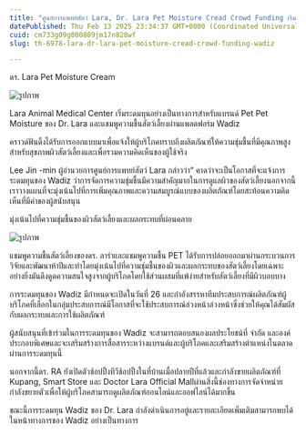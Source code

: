 ```yaml
---
title: "ศูนย์การแพทย์สัตว์ Lara, Dr. Lara Pet Moisture Cread Crowd Funding เริ่มต้นที่ Wadiz"
datePublished: Thu Feb 13 2025 23:34:37 GMT+0000 (Coordinated Universal Time)
cuid: cm733g09g000809jm17n828wf
slug: th-6978-lara-dr-lara-pet-moisture-cread-crowd-funding-wadiz

---
```



ดร. Lara Pet Moisture Cream

![รูปภาพ](https://cdn.hashnode.com/res/hashnode/image/upload/v1739436264318/5710fcab-e56c-4e91-9681-a6323094d827.png)

Lara Animal Medical Center เริ่มระดมทุนอย่างเป็นทางการสำหรับแบรนด์ Pet Pet Moisture ของ Dr. Lara และแชมพูความชื้นสัตว์เลี้ยงผ่านแพลตฟอร์ม Wadiz

คราวด์ฟันดิ้งได้รับการออกแบบมาเพื่อแจ้งให้ผู้บริโภคทราบถึงผลิตภัณฑ์ให้ความชุ่มชื้นที่มีคุณภาพสูงสำหรับสุขภาพผิวสัตว์เลี้ยงและเพื่อรวมความคิดเห็นของผู้ใช้จริง

Lee Jin -min ผู้อำนวยการศูนย์การแพทย์สัตว์ Lara กล่าวว่า“ คาดว่าจะเป็นโอกาสที่จะแจ้งการระดมทุนของ Wadiz ว่าการจัดการความชุ่มชื้นมีความสำคัญมากในการดูแลผิวของสัตว์เลี้ยงนอกจากนี้เราวางแผนที่จะมุ่งเน้นไปที่การเพิ่มคุณภาพและความสมบูรณ์แบบของผลิตภัณฑ์โดยสะท้อนความคิดเห็นที่มีค่าของผู้สนับสนุน

มุ่งเน้นไปที่ความชุ่มชื้นของผิวสัตว์เลี้ยงและผลกระทบที่ผ่อนคลาย

![รูปภาพ](https://cdn.hashnode.com/res/hashnode/image/upload/v1739436267516/3ecaf4f9-5400-4624-b07a-cb047b442888.png)

แชมพูความชื้นสัตว์เลี้ยงของดร. ลาร่าและแชมพูความชื้น PET ได้รับการปล่อยออกมาผ่านกระบวนการวิจัยและพัฒนาห้าปีและทำโดยมุ่งเน้นไปที่ความชุ่มชื้นของผิวและผลกระทบของสัตว์เลี้ยงโดยเฉพาะอย่างยิ่งมันดึงดูดความสนใจสูงจากผู้บริโภคโดยใช้ส่วนผสมที่แพ้ง่ายสำหรับสัตว์เลี้ยงที่มีผิวบอบบาง

การระดมทุนของ Wadiz มีกำหนดจะเปิดในวันที่ 26 และกำลังสรรหาทีมประสบการณ์ผลิตภัณฑ์ผู้บริโภคที่เลือกในกลุ่มประสบการณ์มีโอกาสที่จะใช้ประสบการณ์ล่วงหน้าล่วงหน้าซึ่งช่วยให้คุณได้สัมผัสกับผลกระทบและการใช้ผลิตภัณฑ์

ผู้สนับสนุนที่เข้าร่วมในการระดมทุนของ Wadiz จะสามารถตอบสนองผลประโยชน์ที่ จำกัด และองค์ประกอบพิเศษและจะเสริมสร้างการสื่อสารระหว่างแบรนด์และผู้บริโภคและเสริมสร้างตำแหน่งในตลาดผ่านการระดมทุนนี้

นอกจากนี้ดร. RA ยังเปิดตัวช้อปปิ้งทีวีช้อปปิ้งในที่บ้านเมื่อปลายปีที่แล้วและกำลังขายผลิตภัณฑ์ที่ Kupang, Smart Store และ Doctor Lara Official Mallผ่านสิ่งนี้ช่องทางการจัดจำหน่ายกำลังขยายตัวเพื่อให้ผู้บริโภคสามารถดูผลิตภัณฑ์ออนไลน์และออฟไลน์ได้มากขึ้น

ขณะนี้การระดมทุน Wadiz ของ Dr. Lara กำลังดำเนินการอยู่และรายละเอียดเพิ่มเติมสามารถพบได้ในหน้าทางการของ Wadiz อย่างเป็นทางการ